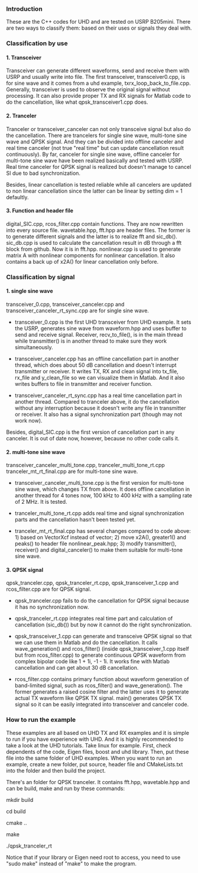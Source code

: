 ### Introduction
These are the C++ codes for UHD and are tested on USRP B205mini. There are two ways to classify them: based on their uses or signals they deal with. 

### Classification by use
#### 1. Transceiver
Transceiver can generate different waveforms, send and receive them with USRP and usually write into file. The first transceiver, transceiver0.cpp, is for sine wave and it comes from a uhd example, txrx_loop_back_to_file.cpp. Generally, transceiver is used to observe the original signal without processing. It can also provide proper TX and RX signals for Matlab code to do the cancellation, like what qpsk\_transceiver1.cpp does.

#### 2. Tranceler
Tranceler or transceiver\_canceler can not only transceive signal but also do the cancellation. There are trancelers for single sine wave, multi-tone sine wave and QPSK signal. And they can be divided into offline canceler and real time canceler (not true "real time" but can update cancellation result continuously). By far, canceler for single sine wave, offline canceler for multi-tone sine wave have been realized basically and tested with USRP. Real time canceler for QPSK signal is realized but doesn't manage to cancel SI due to bad synchronization.

Besides, linear cancellation is tested reliable while all cancelers are updated to non linear cancellation since the latter can be linear by setting dim = 1 defaultly.

#### 3. Function and header file
digital\_SIC.cpp, rcos\_filter.cpp contain functions. They are now rewritten into every source file.
wavetable.hpp, fft.hpp are header files. The former is to generate different signals and the latter is to realize fft and sic\_db().
sic\_db.cpp is used to calculate the cancellation result in dB through a fft block from github. Now it is in fft.hpp.
nonlinear.cpp is used to generate matrix A with nonlinear components for nonlinear cancellation. It also contains a back up of x2A() for linear cancellation only before.

### Classification by signal
#### 1. single sine wave
transceiver\_0.cpp, transceiver\_canceler.cpp and transceiver_canceler_rt\_sync.cpp are for single sine wave. 

* transceiver\_0.cpp is the first UHD transceiver from UHD example. It sets the USRP, generates sine wave from waveform.hpp and uses buffer to send and receive signal. Receiver, recv_to_file(), is in the main thread while transmitter() is in another thread to make sure they work simultaneously. 

* transceiver\_canceler.cpp has an offline cancellation part in another thread, which does about 50 dB cancellation and doesn't interrupt transmitter or receiver. It writes TX, RX and clean signal into tx\_file, rx\_file and y_clean_file so we can visualize them in Matlab. And it also writes buffers to file in transmitter and receiver function.

* transceiver_canceler_rt\_sync.cpp has a real time cancellation part in another thread. Compared to tranceler above, it do the cancellation without any interruption because it doesn't write any file in transmitter or receiver. It also has a signal synchronization part (though may not work now). 

Besides, digital\_SIC.cpp is the first version of cancellation part in any canceler. It is out of date now, however, because no other code calls it.

#### 2. multi-tone sine wave
transceiver_canceler_multi\_tone.cpp, tranceler_multi_tone\_rt.cpp tranceler_mt_rt\_final.cpp are for multi-tone sine wave.

* transceiver_canceler_multi\_tone.cpp is the first version for multi-tone sine wave, which changes TX from above. It does offline cancellation in another thread for 4 tones now, 100 kHz to 400 kHz with a sampling rate of 2 MHz. It is tested. 

* tranceler_multi_tone\_rt.cpp adds real time and signal synchronization parts and the cancellation hasn't been tested yet. 

* tranceler_mt_rt\_final.cpp has several changes compared to code above: 1) based on VectorXcf instead of vector; 2) move x2A(), greater1() and peaks() to header file nonlinear\_peak.hpp; 3) modify transmitter(), receiver() and digital\_canceler() to make them suitable for multi-tone sine wave.


#### 3. QPSK signal
qpsk_tranceler.cpp, qpsk_tranceler_rt.cpp, qpsk_transceiver\_1.cpp and rcos\_filter.cpp are for QPSK signal.

* qpsk\_tranceler.cpp fails to do the cancellation for QPSK signal because it has no synchronization now. 

* qpsk_tranceler_rt.cpp integrates real time part and calculation of cancellation (sic\_db()) but by now it cannot do the right synchronization. 

* qpsk_transceiver_1.cpp can generate and transceive QPSK signal so that we can use them in Matlab and do the cancellation. It calls wave\_generation() and rcos\_filter() (inside qpsk_transceiver_1.cpp itself but from rcos\_filter.cpp) to generate continuous QPSK waveform from complex bipolar code like 1 + 1i, -1 - 1i. It works fine with Matlab cancellation and can get about 30 dB cancellation.

* rcos\_filter.cpp contains primary function about waveform generation of band-limited signal, such as rcos_filter() and wave_generation(). The former generates a raised cosine filter and the latter uses it to generate actual TX waveform like QPSK TX signal. main() generates QPSK TX signal so it can be easily integrated into transceiver and canceler code.


### How to run the example
These examples are all based on UHD TX and RX examples and it is simple to run if you have experience with UHD. And it is highly recommended to take a look at the UHD tutorials. Take linux for example. First, check dependents of the code, Eigen files, boost and uhd library. Then, put these file into the same folder of UHD examples. When you want to run an example, create a new folder, put source, header file and CMakeLists.txt into the folder and then build the project.

There's an folder for QPSK tranceler. It contains fft.hpp, wavetable.hpp and can be build, make and run by these commands:

mkdir build

cd build

cmake ..

make

./qpsk_tranceler_rt


Notice that if your library or Eigen need root to access, you need to use "sudo make" instead of "make" to make the program.
